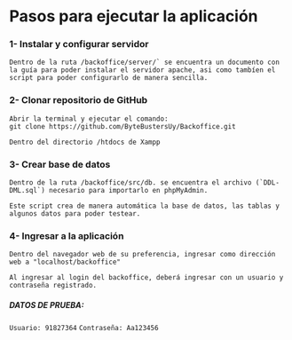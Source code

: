 # Pasos para ejecutar la aplicación


### 1- Instalar y configurar servidor

```
Dentro de la ruta /backoffice/server/` se encuentra un documento con la guía para poder instalar el servidor apache, asi como tambíen el script para poder configurarlo de manera sencilla. 
```

### 2- Clonar repositorio de GitHub

```
Abrir la terminal y ejecutar el comando: 
git clone https://github.com/ByteBustersUy/Backoffice.git

Dentro del directorio /htdocs de Xampp
```

### 3- Crear base de datos 

``` 
Dentro de la ruta /backoffice/src/db. se encuentra el archivo (`DDL-DML.sql`) necesario para importarlo en phpMyAdmin.

Este script crea de manera automática la base de datos, las tablas y algunos datos para poder testear.
```

### 4- Ingresar a la aplicación

```
Dentro del navegador web de su preferencia, ingresar como dirección web a "localhost/backoffice"

Al ingresar al login del backoffice, deberá ingresar con un usuario y contraseña registrado.
```


##### DATOS DE PRUEBA:

```Usuario: 91827364```
```Contraseña: Aa123456```

